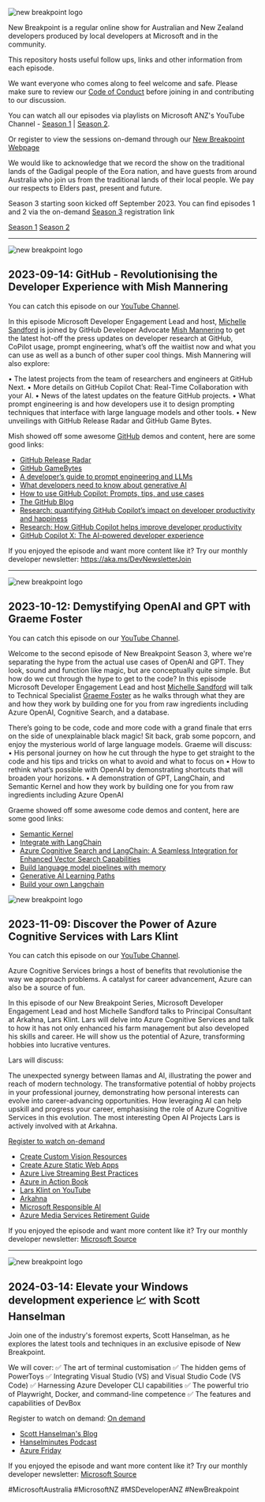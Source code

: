 ![new breakpoint logo](media/NewBreakpointBannerDraft.jpg)

New Breakpoint is a regular online show for Australian and New Zealand developers produced by local developers at Microsoft and in the community.

This repository hosts useful follow ups, links and other information from each episode.

We want everyone who comes along to feel welcome and safe. Please make sure to review our [Code of Conduct](https://learn.microsoft.com/legal/learnevents/codeofconduct) before joining in and contributing to our discussion.

You can watch all our episodes via playlists on Microsoft ANZ's YouTube Channel - [Season 1](https://aka.ms/new-breakpoint/s1) | [Season 2](https://aka.ms/new-breakpoint/s2).

Or register to view the sessions on-demand through our [New Breakpoint Webpage](https://info.microsoft.com/AU-DevEngage-CATALOG-FY22-08Aug-18-New-Breakpoint-SRDEM82686_Catalog-Display-Page.html)

We would like to acknowledge that we record the show on the traditional lands of the Gadigal people of the Eora nation, and have guests from around Australia who join us from the traditional lands of their local people. We pay our respects to Elders past, present and future.

Season 3 starting soon kicked off September 2023. You can find episodes 1 and 2 via the on-demand [Season 3](https://aka.ms/newbreakpoint3) registration link

[Season 1](https://github.com/ANZAzureDevs/New-Breakpoint/blob/main/series-01.md)
[Season 2](https://github.com/ANZAzureDevs/New-Breakpoint/blob/main/series-02.md)

***
![new breakpoint logo](media/S3E1.png)

## 2023-09-14: GitHub - Revolutionising the Developer Experience with Mish Mannering

You can catch this episode on our [YouTube Channel](https://aka.ms/new-breakpoint/s3). 

In this episode Microsoft Developer Engagement Lead and host, [Michelle Sandford](https://www.linkedin.com/in/michellesandford/) is joined by GitHub Developer Advocate [Mish Mannering](https://www.linkedin.com/in/mishmanners/) to get the latest hot-off the press updates on developer research at GitHub, CoPilot usage, prompt engineering, what’s off the waitlist now and what you can use as well as a bunch of other super cool things. 
Mish Mannering will also explore: 

•	The latest projects from the team of researchers and engineers at GitHub Next.
•	More details on GitHub Copilot Chat: Real-Time Collaboration with your AI.
•	News of the latest updates on the feature GitHub projects.
•	What prompt engineering is and how developers use it to design prompting techniques that interface with large language models and other tools.
•	New unveilings with GitHub Release Radar and GitHub Game Bytes. 


Mish showed off some awesome [GitHub](https://github.com/) demos and content, here are some good links:

- [GitHub Release Radar](https://github.blog/2023-08-15-release-radar-jul-23/)
- [GitHub GameBytes](https://github.blog/2023-07-25-game-bytes-july-2023/)
- [A developer’s guide to prompt engineering and LLMs](https://github.blog/2023-07-17-prompt-engineering-guide-generative-ai-llms/)
- [What developers need to know about generative AI](https://github.blog/2023-04-07-what-developers-need-to-know-about-generative-ai/)
- [How to use GitHub Copilot: Prompts, tips, and use cases](https://github.blog/2023-06-20-how-to-write-better-prompts-for-github-copilot/)
- [The GitHub Blog](https://github.blog/)
- [Research: quantifying GitHub Copilot’s impact on developer productivity and happiness](https://github.blog/2022-09-07-research-quantifying-github-copilots-impact-on-developer-productivity-and-happiness/)
- [Research: How GitHub Copilot helps improve developer productivity](https://github.blog/2022-07-14-research-how-github-copilot-helps-improve-developer-productivity/)
- [GitHub Copilot X: The AI-powered developer experience](https://github.blog/2023-03-22-github-copilot-x-the-ai-powered-developer-experience/)


If you enjoyed the episode and want more content like it? Try our monthly developer newsletter: https://aka.ms/DevNewsletterJoin

***
![new breakpoint logo](media/S3E2.png)

## 2023-10-12: Demystifying OpenAI and GPT with Graeme Foster

You can catch this episode on our [YouTube Channel](https://aka.ms/new-breakpoint/s3). 

Welcome to the second episode of New Breakpoint Season 3, where we're separating the hype from the actual use cases of OpenAI and GPT. They look, sound and function like magic, but are conceptually quite simple. But how do we cut through the hype to get to the code?
In this episode Microsoft Developer Engagement Lead and host [Michelle Sandford](https://www.linkedin.com/in/michellesandford/) will talk to Technical Specialist [Graeme Foster](https://www.linkedin.com/in/graeme-foster-a23a14/) as he walks through what they are and how they work by building one for you from raw ingredients including Azure OpenAI, Cognitive Search, and a database. 

There’s going to be code, code and more code with a grand finale that errs on the side of unexplainable black magic! Sit back, grab some popcorn, and enjoy the mysterious world of large language models.
Graeme will discuss: 
•	His personal journey on how he cut through the hype to get straight to the code and his tips and tricks on what to avoid and what to focus on
•	How to rethink what’s possible with OpenAI by demonstrating shortcuts that will broaden your horizons. 
•	A demonstration of GPT, LangChain, and Semantic Kernel and how they work by building one for you from raw ingredients including Azure OpenAI

Graeme showed off some awesome code demos and content, here are some good links:

- [Semantic Kernel](https://learn.microsoft.com/en-us/semantic-kernel/overview/)
- [Integrate with LangChain](https://learn.microsoft.com/en-us/azure/machine-learning/prompt-flow/how-to-integrate-with-langchain?view=azureml-api-2)
- [Azure Cognitive Search and LangChain: A Seamless Integration for Enhanced Vector Search Capabilities](https://techcommunity.microsoft.com/t5/azure-ai-services-blog/azure-cognitive-search-and-langchain-a-seamless-integration-for/ba-p/3901448)
- [Build language model pipelines with memory](https://learn.microsoft.com/en-us/azure/architecture/guide/ai/language-model-pipelines)
- [Generative AI Learning Paths](https://learn.microsoft.com/en-us/users/techgirlwa/collections/3o36updx3jmg75)
- [Build your own Langchain](https://github.com/graemefoster/buildyourownlangchain)

![new breakpoint logo](media/Lars1698635289324.jpg)
## 2023-11-09: Discover the Power of Azure Cognitive Services with Lars Klint

You can catch this episode on our [YouTube Channel](https://aka.ms/new-breakpoint/s3). 

Azure Cognitive Services brings a host of benefits that revolutionise the way we approach problems. A catalyst for career advancement, Azure can also be a source of fun.

In this episode of our New Breakpoint Series, Microsoft Developer Engagement Lead and host Michelle Sandford talks to Principal Consultant at Arkahna, Lars Klint. Lars will delve into Azure Cognitive Services and talk to how it has not only enhanced his farm management but also developed his skills and career. He will show us the potential of Azure, transforming hobbies into lucrative ventures.

Lars will discuss:

The unexpected synergy between llamas and AI, illustrating the power and reach of modern technology.
The transformative potential of hobby projects in your professional journey, demonstrating how personal interests can evolve into career-advancing opportunities.
How leveraging AI can help upskill and progress your career, emphasising the role of Azure Cognitive Services in this evolution.
The most interesting Open AI Projects Lars is actively involved with at Arkahna.

[Register to watch on-demand](https://mktoevents.com/Microsoft+Event/413065/157-GQE-382?ocid=lp_pg292429_gdc_comm_mw)

- [Create Custom Vision Resources](https://learn.microsoft.com/en-us/training/paths/create-computer-vision-solutions-azure-cognitive-services/)
- [Create Azure Static Web Apps](https://learn.microsoft.com/en-us/training/paths/azure-static-web-apps/)
- [Azure Live Streaming Best Practices](https://learn.microsoft.com/en-us/azure/media-services/latest/live-event-streaming-best-practices-guide)
- [Azure in Action Book](https://www.manning.com/books/microsoft-azure-in-action)
- [Lars Klint on YouTube](https://www.youtube.com/@LarsKlintTech)
- [Arkahna](https://arkahna.io/)
- [Microsoft Responsible AI](https://www.microsoft.com/en-us/ai/responsible-ai)
- [Azure Media Services Retirement Guide](https://learn.microsoft.com/en-us/azure/media-services/latest/azure-media-services-retirement)


If you enjoyed the episode and want more content like it? Try our monthly developer newsletter: [Microsoft Source](https://aka.ms/DevNewsletterJoin)

***
![new breakpoint logo](media/scott.jpg)

## 2024-03-14: Elevate your Windows development experience 📈 with Scott Hanselman

Join one of the industry's foremost experts, Scott Hanselman, as he explores the latest tools and techniques in an exclusive episode of New Breakpoint.

We will cover:
✅ The art of terminal customisation
✅ The hidden gems of PowerToys 
✅ Integrating Visual Studio (VS) and Visual Studio Code (VS Code) 
✅ Harnessing Azure Developer CLI capabilities
✅ The powerful trio of Playwright, Docker, and command-line competence
✅ The features and capabilities of DevBox

Register to watch on demand: [On demand](https://msevents.microsoft.com/event?id=3268704800)

- [Scott Hanselman's Blog](http://hanselman.com)
- [Hanselminutes Podcast](hanselminutes.com)
- [Azure Friday](azurefriday.com)

If you enjoyed the episode and want more content like it? Try our monthly developer newsletter: [Microsoft Source](https://aka.ms/DevNewsletterJoin)

#MicrosoftAustralia #MicrosoftNZ #MSDeveloperANZ #NewBreakpoint
